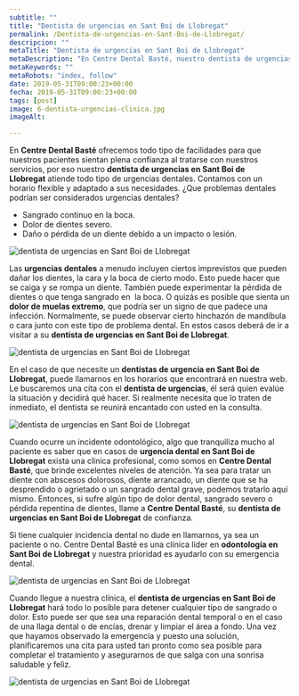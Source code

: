 ```yaml
---
subtitle: ""
title: "Dentista de urgencias en Sant Boi de Llobregat"
permalink: /Dentista-de-urgencias-en-Sant-Boi-de-Llobregat/
descripcion: ""
metaTitle: "Dentista de urgencias en Sant Boi de Llobregat"
metaDescription: "En Centre Dental Basté, nuestro dentista de urgencias en Sant Boi de Llobregat está disponible para atender sangrados, dolores severos y pérdidas dentales. Ofrecemos atención inmediata y personalizada para resolver cualquier emergencia dental y asegurar su bienestar bucal."
metaKeywords: ""
metaRobots: "index, follow"
date: 2019-05-31T09:00:23+00:00
fecha: 2019-05-31T09:00:23+00:00
tags: [post]
image: 6-dentista-urgencias-clinica.jpg
imageAlt: 

---
```



En **Centre Dental Basté** ofrecemos todo tipo de facilidades para que nuestros pacientes sientan plena confianza al tratarse con nuestros servicios, por eso nuestro **dentista de urgencias en Sant Boi de Llobregat** atiende todo tipo de urgencias dentales. Contamos con un horario flexible y adaptado a sus necesidades.
¿Que problemas dentales podrían ser considerados urgencias dentales?


* Sangrado continuo en la boca.
* Dolor de dientes severo.
* Daño o pérdida de un diente debido a un impacto o lesión.


![dentista de urgencias en Sant Boi de Llobregat](/assets/static/images/blog/blog-inner/dentista-urgencias-dentales.jpg)

Las **urgencias dentales** a menudo incluyen ciertos imprevistos que pueden dañar los dientes, la cara y la boca de cierto modo. Esto puede hacer que se caiga y se rompa un diente. También puede experimentar la pérdida de dientes o que tenga sangrado en  la boca. O quizás es posible que sienta un **dolor de muelas extremo**, que podría ser un signo de que padece una infección. Normalmente, se puede observar cierto hinchazón de mandíbula o cara junto con este tipo de problema dental. En estos casos deberá de ir a visitar a su **dentista de urgencias en Sant Boi de Llobregat**.

![dentista de urgencias en Sant Boi de Llobregat](/assets/static/images/blog/blog-inner/dentista-urgencias-fractura.jpg)

En el caso de que necesite un **dentistas de urgencia en Sant Boi de Llobregat**, puede llamarnos en los horarios que encontrará en nuestra web. Le buscaremos una cita con el **dentista de urgencias**, él será quien evalúe la situación y decidirá qué hacer. Si realmente necesita que lo traten de inmediato, el dentista se reunirá encantado con usted en la consulta.

![dentista de urgencias en Sant Boi de Llobregat](/assets/static/images/blog/blog-inner/dentista-urgencias-clinica.jpg)

Cuando ocurre un incidente odontológico, algo que tranquiliza mucho al paciente es saber que en casos de **urgencia dental en Sant Boi de Llobregat** exista una clínica profesional, como somos en **Centre Dental Basté**, que brinde excelentes niveles de atención. Ya sea para tratar un diente con abscesos dolorosos, diente arrancado, un diente que se ha desprendido o agrietado o un sangrado dental grave, podemos tratarlo aquí mismo. Entonces, si sufre algún tipo de dolor dental, sangrado severo o pérdida repentina de dientes, llame a **Centre Dental Basté**, su **dentista de urgencias en Sant Boi de Llobregat** de confianza.

Si tiene cualquier incidencia dental no dude en llamarnos, ya sea un paciente o no. Centre Dental Basté es una clínica líder en **odontología en Sant Boi de Llobregat** y nuestra prioridad es ayudarlo con su emergencia dental.

![dentista de urgencias en Sant Boi de Llobregat](/assets/static/images/blog/blog-inner/dentista-urgencia-absceso.jpg)

Cuando llegue a nuestra clínica, el **dentista de urgencias en Sant Boi de Llobregat** hará todo lo posible para detener cualquier tipo de sangrado o dolor. Esto puede ser que sea una reparación dental temporal o en el caso de una llaga dental o de encías, drenar y limpiar el área a fondo. Una vez que hayamos observado la emergencia y puesto una solución, planificaremos una cita para usted tan pronto como sea posible para completar el tratamiento y asegurarnos de que salga con una sonrisa saludable y feliz.

![dentista de urgencias en Sant Boi de Llobregat](/assets/static/images/blog/blog-inner/dentista-urgencias.jpg)
